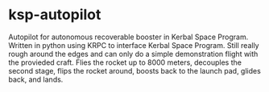 # ksp-autopilot
Autopilot for autonomous recoverable booster in Kerbal Space Program.
Written in python using KRPC to interface Kerbal Space Program.
Still really rough around the edges and can only do a simple demonstration flight with the provieded craft.
Flies the rocket up to 8000 meters, decouples the second stage, flips the rocket around, boosts back to the launch pad, glides back, and lands.
